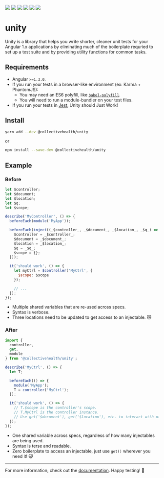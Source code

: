 [![][npm-img]][npm-url] [![][travis-img]][travis-url] [![][david-img]][david-url] [![][david-dev-img]][david-dev-url] [![][cc-img]][cc-url] [![][xo-img]][xo-url]

# unity

Unity is a library that helps you write shorter, cleaner unit tests for your Angular 1.x applications by eliminating much of the boilerplate requried to set up a test suite and by providing utility functions for common tasks.

## Requirements

- Angular `>=1.3.0`.
- If you run your tests in a browser-like environment (ex: Karma + PhantomJS):
  - You may need an ES6 polyfill, like [`babel-polyfill`](https://babeljs.io/docs/usage/polyfill/).
  - You will need to run a module-bundler on your test files.
- If you run your tests in [Jest](https://facebook.github.io/jest/), Unity should Just Work!

## Install

```bash
yarn add --dev @collectivehealth/unity
```
or

```bash
npm install --save-dev @collectivehealth/unity
```

## Example

### Before

```js
let $controller;
let $document;
let $location;
let $q;
let $scope;

describe('MyController', () => {
  beforeEach(module('MyApp'));

  beforeEach(inject((_$controller_, _$document_, _$location_, _$q_) => {
    $controller = _$controller_;
    $document = _$document_;
    $location = _$location_;
    $q = _$q_;
    $scope = {};
  }));

  it('should work', () => {
    let myCtrl = $controller('MyCtrl', {
      $scope: $scope
    });

    // ...
  });
});
```

- Multiple shared variables that are re-used across specs.
- Syntax is verbose.
- Three locations need to be updated to get access to an injectable. 😿

### After

```js
import {
  controller,
  get,
  module
} from '@collectivehealth/unity';

describe('MyCtrl', () => {
  let T;

  beforeEach(() => {
    module('MyApp');
    T = controller('MyCtrl');
  });

  it('should work', () => {
    // T.$scope is the controller's scope.
    // T.MyCtrl is the controller instance.
    // Use get('$document'), get('$location'), etc. to interact with other injectables.
  });
});
```

- One shared variable across specs, regardless of how many injectables are being used.
- Syntax is terse and readable.
- Zero boilerplate to access an injectable, just use `get()` wherever you need it! 😺

---

For more information, check out the [documentation](/src). Happy testing! 🎉

[travis-img]: https://img.shields.io/travis/collectivehealth/unity.svg?style=flat-square
[travis-url]: https://travis-ci.org/collectivehealth/unity

[david-img]: https://img.shields.io/david/collectivehealth/unity.svg?style=flat-square
[david-url]: https://david-dm.org/collectivehealth/unity

[david-dev-img]: https://img.shields.io/david/dev/collectivehealth/unity.svg?style=flat-square
[david-dev-url]: https://david-dm.org/collectivehealth/unity?type=dev

[xo-img]: https://img.shields.io/badge/code_style-XO-e271a5.svg?style=flat-square
[xo-url]: https://github.com/sindresorhus/xo

[npm-img]: https://img.shields.io/npm/v/@collectivehealth/unity.svg?style=flat-square
[npm-url]: https://www.npmjs.com/package/@collectivehealth/unity

[cc-img]: https://img.shields.io/badge/Conventional%20Commits-1.0.0-yellow.svg?style=flat-square
[cc-url]: https://github.com/conventional-changelog/standard-version
